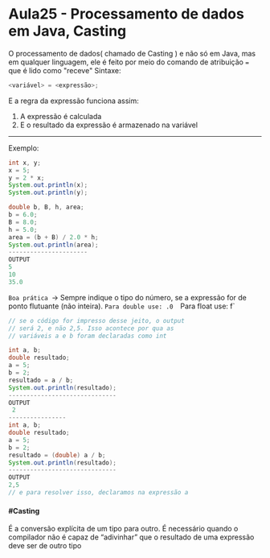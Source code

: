 # Aula25 - Processamento de dados em Java, Casting

O processamento de dados( chamado de Casting ) e não só em Java, mas em qualquer linguagem, ele é feito por meio do comando de atribuição `=` que é lido como "receve"
Sintaxe:
```java
<variável> = <expressão>;
```
E a regra da expressão funciona assim:
1) A expressão é calculada
2) E o resultado da expressão é armazenado na variável
---
Exemplo:
```java
int x, y;
x = 5;
y = 2 * x;
System.out.println(x);
System.out.println(y);

double b, B, h, area;
b = 6.0;
B = 8.0;
h = 5.0;
area = (b + B) / 2.0 * h;
System.out.println(area);
----------------------
OUTPUT
5
10
35.0
```
`Boa prática `-> Sempre indique o tipo do número, se a expressão for de ponto flutuante (não inteira).
`Para double use: .0 
`Para float use: f`

```java
// se o código for impresso desse jeito, o output 
// será 2, e não 2,5. Isso acontece por qua as              
// variáveis a e b foram declaradas como int

int a, b; 
double resultado; 
a = 5; 
b = 2; 
resultado = a / b;
System.out.println(resultado);
------------------------------
OUTPUT
 2 
----------------    
int a, b; 
double resultado; 
a = 5; 
b = 2; 
resultado = (double) a / b; 
System.out.println(resultado);
------------------------------
OUTPUT
2,5
// e para resolver isso, declaramos na expressão a                                      // palavra (double), assim o output será um número                                      // decimal
```


#### #Casting 
É a conversão explícita de um tipo para outro. É necessário quando o compilador não é capaz de “adivinhar” que o resultado de uma expressão deve ser de outro tipo
